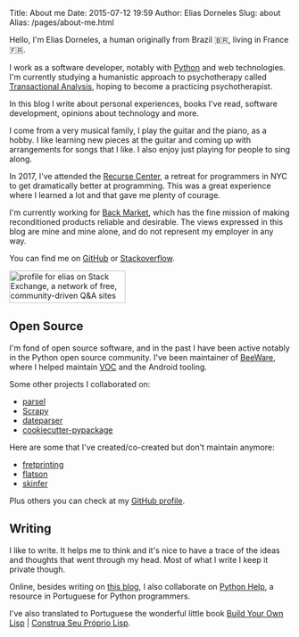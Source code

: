 Title: About me
Date: 2015-07-12 19:59
Author: Elias Dorneles
Slug: about
Alias: /pages/about-me.html

Hello, I'm Elias Dorneles, a human originally from Brazil 🇧🇷️, living in France 🇫🇷️.

I work as a software developer, notably with [Python](https://www.python.org)
and web technologies. I'm currently studying a humanistic approach to
psychotherapy called [Transactional
Analysis](https://www.goodtherapy.org/learn-about-therapy/types/transactional-analysis),
hoping to become a practicing psychotherapist.

In this blog I write about personal experiences, books I've read, software
development, opinions about technology and more.

I come from a very musical family, I play the guitar and the piano, as a hobby.
I like learning new pieces at the guitar and coming up with arrangements for
songs that I like. I also enjoy just playing for people to sing along.

In 2017, I've attended the [Recurse Center](https://www.recurse.com), a retreat
for programmers in NYC to get dramatically better at programming. This was a
great experience where I learned a lot and that gave me plenty of courage.

I'm currently working for [Back Market](https://www.backmarket.fr), which has
the fine mission of making reconditioned products reliable and desirable. The
views expressed in this blog are mine and mine alone, and do not represent my
employer in any way.

You can find me on [GitHub](https://github.com/eliasdorneles) or [Stackoverflow](https://stackoverflow.com/users/149872/elias?tab=profile).

<a href="https://stackexchange.com/users/50263">
<img src="https://stackexchange.com/users/flair/50263.png?theme=clean" width="208" height="58" alt="profile for elias on Stack Exchange, a network of free, community-driven Q&amp;A sites" title="profile for elias on Stack Exchange, a network of free, community-driven Q&amp;A sites" /></a>


## Open Source

I'm fond of open source software, and in the past I have been active notably in the Python open source community. I've been maintainer of [BeeWare](https://pybee.org), where I helped maintain [VOC](https://github.com/pybee/voc) and the Android tooling.

Some other projects I collaborated on:

* [parsel](https://github.com/scrapy/parsel)
* [Scrapy](https://www.scrapy.org)
* [dateparser](https://github.com/scrapinghub/dateparser)
* [cookiecutter-pypackage](https://github.com/audreyr/cookiecutter-pypackage)

Here are some that I've created/co-created but don't maintain anymore:

* [fretprinting](https://github.com/eliasdorneles/fretprinting)
* [flatson](https://github.com/scrapinghub/flatson)
* [skinfer](https://github.com/scrapinghub/skinfer)

Plus others you can check at my [GitHub profile](https://github.com/eliasdorneles).


## Writing

I like to write. It helps me to think and it's nice to have a trace of the
ideas and thoughts that went through my head. Most of what I write I keep it
private though.

Online, besides writing on [this blog](/), I also collaborate on [Python
Help](https://pythonhelp.wordpress.com), a resource in Portuguese for Python
programmers.

I've also translated to Portuguese the wonderful little book
[Build Your Own Lisp](http://buildyourownlisp.com)
|
[Construa Seu Próprio Lisp](https://construa-seu-proprio-lisp.herokuapp.com/).
